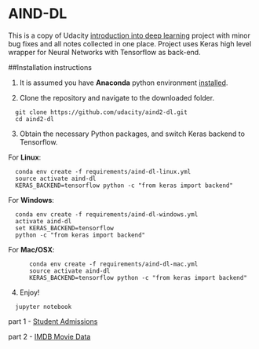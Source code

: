 # AIND-DL

This is a copy of Udacity [introduction into deep learning](https://github.com/udacity/aind2-dl) project with minor bug fixes and all notes collected in one place. Project uses Keras high level wrapper for Neural Networks with Tensorflow as back-end.


##Installation instructions

1. It is assumed you have **Anaconda** python environment [installed](https://conda.io/docs/user-guide/install/index.html).

2. Clone the repository and navigate to the downloaded folder.

  ```	
  	git clone https://github.com/udacity/aind2-dl.git
  	cd aind2-dl
  ```

3. Obtain the necessary Python packages, and switch Keras backend to Tensorflow.  

  For __Linux__:
  ```
  	conda env create -f requirements/aind-dl-linux.yml
  	source activate aind-dl
  	KERAS_BACKEND=tensorflow python -c "from keras import backend"
  ```

  For __Windows__:
  ```
  	conda env create -f requirements/aind-dl-windows.yml
  	activate aind-dl
  	set KERAS_BACKEND=tensorflow
  	python -c "from keras import backend"
  ```
  For **Mac/OSX**:
  ```
    	conda env create -f requirements/aind-dl-mac.yml
    	source activate aind-dl
    	KERAS_BACKEND=tensorflow python -c "from keras import backend"
  ```

4. Enjoy!

  ```
  	jupyter notebook
  ```

  part 1 - [Student Admissions](Student_Admissions.md)

  part 2 - [IMDB Movie Data](IMDB_In_Keras.md)

  ​

